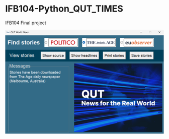 # IFB104-Python_QUT_TIMES
IFB104 Final project


![alt text](https://github.com/Steve-Hun/IFB104-Python_QUT_TIMES/blob/main/download_headlines.png?raw=true)
